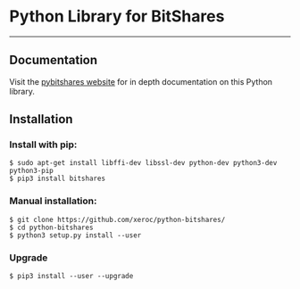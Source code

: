 # Python Library for BitShares

---

## Documentation

Visit the [pybitshares website](http://docs.pybitshares.com/en/latest/) for in depth documentation on this Python library.

## Installation

### Install with pip:
```
$ sudo apt-get install libffi-dev libssl-dev python-dev python3-dev python3-pip
$ pip3 install bitshares
```

### Manual installation:
```
$ git clone https://github.com/xeroc/python-bitshares/
$ cd python-bitshares
$ python3 setup.py install --user
```

### Upgrade
```
$ pip3 install --user --upgrade
```
